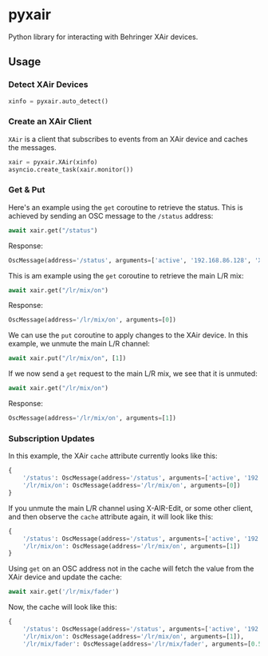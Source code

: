# pyxair

Python library for interacting with Behringer XAir devices.

## Usage

### Detect XAir Devices

```python
xinfo = pyxair.auto_detect()
```

### Create an XAir Client

`XAir` is a client that subscribes to events from an XAir device and caches the messages.

```python
xair = pyxair.XAir(xinfo)
asyncio.create_task(xair.monitor())
```

### Get & Put

Here's an example using the `get` coroutine to retrieve the status. This is achieved by sending an OSC message to the `/status` address:

```python
await xair.get("/status")
```

Response:

```python
OscMessage(address='/status', arguments=['active', '192.168.86.128', 'XR18-5E-91-5A'])
```

This is am example using the `get` coroutine to retrieve the main L/R mix:

```python
await xair.get("/lr/mix/on")
```

Response:

```python
OscMessage(address='/lr/mix/on', arguments=[0])
```

We can use the `put` coroutine to apply changes to the XAir device. In this example, we unmute the main L/R channel:

```python
await xair.put("/lr/mix/on", [1])
```

If we now send a `get` request to the main L/R mix, we see that it is unmuted:

```python
await xair.get("/lr/mix/on")
```

Response:

```python
OscMessage(address='/lr/mix/on', arguments=[1])
```

### Subscription Updates

In this example, the XAir `cache` attribute currently looks like this:

```python
{
    '/status': OscMessage(address='/status', arguments=['active', '192.168.86.128', 'XR18-5E-91-5A']),
    '/lr/mix/on': OscMessage(address='/lr/mix/on', arguments=[0])
}
```

If you unmute the main L/R channel using X-AIR-Edit, or some other client, and then observe the `cache` attribute again, it will look like this:

```python
{
    '/status': OscMessage(address='/status', arguments=['active', '192.168.86.128', 'XR18-5E-91-5A']),
    '/lr/mix/on': OscMessage(address='/lr/mix/on', arguments=[1])
}
```

Using `get` on an OSC address not in the cache will fetch the value from the XAir device and update the cache:

```python
await xair.get('/lr/mix/fader')
```

Now, the cache will look like this:

```python
{
    '/status': OscMessage(address='/status', arguments=['active', '192.168.86.128', 'XR18-5E-91-5A']),
    '/lr/mix/on': OscMessage(address='/lr/mix/on', arguments=[1]),
    '/lr/mix/fader': OscMessage(address='/lr/mix/fader', arguments=[0.5747800469398499])}
```
